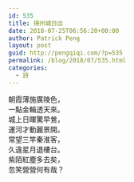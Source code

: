 ```yaml
---
id: 535
title: 揚州城日出
date: 2018-07-25T06:56:20+00:00
author: Patrick Peng
layout: post
guid: http://pengqiqi.com/?p=535
permalink: /blog/2018/07/535.html
categories:
  - 詩
---
```

<!-- wp:paragraph -->
<p>朝霞薄施廣陵色，<br/>一點金輪透天來。<br/>城上日暉驚早鶯，<br/>運河才動麗景開。<br/>常望三竿秦淮客，<br/>久違星月退樓台。<br/>紫陌紅塵多去矣，<br/>忽笑營營何有哉？</p>
<!-- /wp:paragraph -->